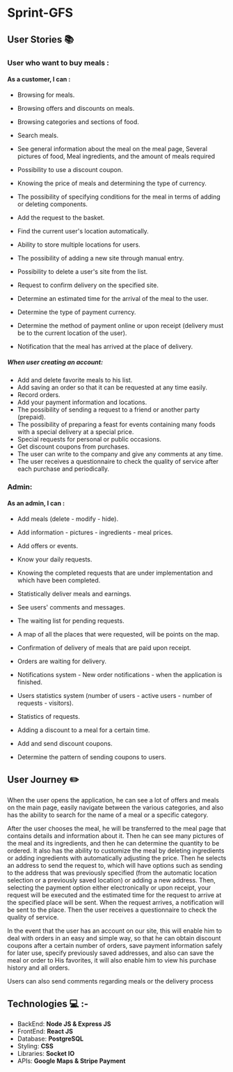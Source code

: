 # Sprint-GFS

## **User Stories**  :books: 

### **User  who want to buy meals** : 
   #### As a customer, I can : 

- Browsing for meals.
- Browsing offers and discounts on meals.
- Browsing categories and sections of food.
- Search meals.
- See general information about the meal on the meal page, Several pictures of food, Meal ingredients, and the amount of meals required
- Possibility to use a discount coupon.
- Knowing the price of meals and determining the type of currency.
- The possibility of specifying conditions for the meal in terms of adding or deleting components.
- Add the request to the basket.

- Find the current user's location automatically.
- Ability to store multiple locations for users.
- The possibility of adding a new site through manual entry.
- Possibility to delete a user's site from the list.
- Request to confirm delivery on the specified site.
- Determine an estimated time for the arrival of the meal to the user.

- Determine the type of payment currency.
- Determine the method of payment online or upon receipt (delivery must be to the current location of the user).
- Notification that the meal has arrived at the place of delivery.

##### When user creating an account:
- Add and delete favorite meals to his list.
- Add saving an order so that it can be requested at any time easily.
- Record orders.
- Add your payment information and locations.
- The possibility of sending a request to a friend or another party (prepaid).
- The possibility of preparing a feast for events containing many foods with a special delivery at a special price.
- Special requests for personal or public occasions.
- Get discount coupons from purchases.
- The user can write to the company and give any comments at any time.
- The user receives a questionnaire to check the quality of service after each purchase and periodically.


### **Admin**: 
   #### As an admin, I can : 
   
- Add meals (delete - modify - hide).
- Add information - pictures - ingredients - meal prices.
- Add offers or events.
- Know your daily requests.
- Knowing the completed requests that are under implementation and which have been completed.
- Statistically deliver meals and earnings.
- See users' comments and messages.
- The waiting list for pending requests.

- A map of all the places that were requested, will be points on the map.
- Confirmation of delivery of meals that are paid upon receipt.
- Orders are waiting for delivery.
- Notifications system - New order notifications - when the application is finished.

- Users statistics system (number of users - active users - number of requests - visitors).
- Statistics of requests.
- Adding a discount to a meal for a certain time.
- Add and send discount coupons.
- Determine the pattern of sending coupons to users.


## **User Journey**  :pencil2:

When the user opens the application, he can see a lot of offers and meals on the main page, easily navigate between the various categories, and also has the ability to search for the name of a meal or a specific category.

After the user chooses the meal, he will be transferred to the meal page that contains details and information about it. Then he can see many pictures of the meal and its ingredients, and then he can determine the quantity to be ordered. It also has the ability to customize the meal by deleting ingredients or adding ingredients with automatically adjusting the price. Then he selects an address to send the request to, which will have options such as sending to the address that was previously specified (from the automatic location selection or a previously saved location) or adding a new address. Then, selecting the payment option either electronically or upon receipt, your request will be executed and the estimated time for the request to arrive at the specified place will be sent. When the request arrives, a notification will be sent to the place. Then the user receives a questionnaire to check the quality of service.
 
In the event that the user has an account on our site, this will enable him to deal with orders in an easy and simple way, so that he can obtain discount coupons after a certain number of orders, save payment information safely for later use, specify previously saved addresses, and also can save the meal or order to His favorites, it will also enable him to view his purchase history and all orders.


Users can also send comments regarding meals or the delivery process

## **Technologies** :computer: :-

- BackEnd: **Node JS & Express JS**
- FrontEnd: **React JS**
- Database: **PostgreSQL**
- Styling: **CSS**
- Libraries: **Socket IO**
- APIs: **Google Maps & Stripe Payment**


